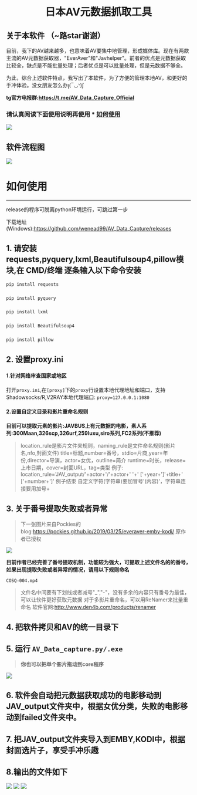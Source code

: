 <h1 style="text-align:center">日本AV元数据抓取工具</h1>

## 关于本软件 （~路star谢谢）


目前，我下的AV越来越多，也意味着AV要集中地管理，形成媒体库。现在有两款主流的AV元数据获取器，"EverAver"和"Javhelper"。前者的优点是元数据获取比较全，缺点是不能批量处理；后者优点是可以批量处理，但是元数据不够全。

为此，综合上述软件特点，我写出了本软件，为了方便的管理本地AV，和更好的手冲体验。没女朋友怎么办ʅ(‾◡◝)ʃ 

**tg官方电报群:https://t.me/AV_Data_Capture_Official**

### **请认真阅读下面使用说明再使用** * [如何使用](#如何使用)

![](https://i.loli.net/2019/06/02/5cf2b5d0bbecf69019.png)


## 软件流程图
![](https://i.loli.net/2019/06/02/5cf2bb9a9e2d997635.png)

# 如何使用
---------------
release的程序可脱离python环境运行，可跳过第一步

下载地址(Windows):https://github.com/wenead99/AV_Data_Capture/releases

## 1. 请安装requests,pyquery,lxml,Beautifulsoup4,pillow模块,在 CMD/终端 逐条输入以下命令安装
```python
pip install requests
```
###
```python
pip install pyquery
   ```
###
```python
pip install lxml
```
###
```python
pip install Beautifulsoup4
```
###
```python
pip install pillow
```

## 2. 设置proxy.ini
#### 1.针对网络审查国家或地区

打开```proxy.ini```,在```[proxy]```下的```proxy```行设置本地代理地址和端口，支持Shadowsocks/R,V2RAY本地代理端口:
```proxy=127.0.0.1:1080```

#### 2.设置自定义目录和影片重命名规则

**目前可以提取元素的影片:JAVBUS上有元数据的电影，素人系列:300Maan,326scp,326urf,259luxu,siro系列,FC2系列(不推荐)**
>location_rule是影片文件夹规则，naming_rule是文件命名规则(影片名,nfo,封面文件)
>title=标题,number=番号，stdio=片商,year=年份,director=导演，actor=女优，outline=简介
>runtime=时长，release=上市日期，cover=封面URL，tag=类型
>例子:
>location_rule='JAV_output/'+actor+'/'+actor+' '+' ['+year+']'+title+' ['+number+']'
>例子结束
>自定义字符(字符串)要加冒号'(内容)'，字符串连接要用加号+


## 3. 关于番号提取失败或者异常
>下一张图片来自Pockies的blog:https://pockies.github.io/2019/03/25/everaver-emby-kodi/ 原作者已授权

![](https://raw.githubusercontent.com/Pockies/pic/master/741f9461gy1g1cxc31t41j20i804zdgo.jpg)


**目前作者已经完善了番号提取机制，功能较为强大，可提取上述文件名的的番号，如果出现提取失败或者异常的情况，请用以下规则命名**

```
COSQ-004.mp4
```

>文件名中间要有下划线或者减号"_","-"，没有多余的内容只有番号为最佳，可以让软件更好获取元数据
>对于多影片重命名，可以用ReNamer来批量重命名
>软件官网:http://www.den4b.com/products/renamer


## 4. 把软件拷贝和AV的统一目录下

## 5. 运行 ```AV_Data_capture.py/.exe```
>**你也可以把单个影片拖动到core程序**

![](https://i.loli.net/2019/06/02/5cf2b5d03640e73201.gif)

## 6. 软件会自动把元数据获取成功的电影移动到JAV_output文件夹中，根据女优分类，失败的电影移动到failed文件夹中。

## 7. 把JAV_output文件夹导入到EMBY,KODI中，根据封面选片子，享受手冲乐趣

## 8.输出的文件如下
![](https://i.loli.net/2019/06/02/5cf2b5cfd1b0226763.png)
![](https://i.loli.net/2019/06/02/5cf2b5cfd1b0246492.png)
![](https://i.loli.net/2019/06/02/5cf2b5d009e4930666.png)



